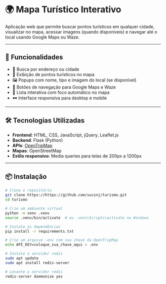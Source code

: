 # 🌍 Mapa Turístico Interativo

Aplicação web que permite buscar pontos turísticos em qualquer cidade, visualizar no mapa, acessar imagens (quando disponíveis) e navegar até o local usando Google Maps ou Waze.

---

## 🚀 Funcionalidades

- 🔎 Busca por endereço ou cidade
- 📍 Exibição de pontos turísticos no mapa
- 🖼️ Popups com nome, tipo e imagem do local (se disponível)
- 🧭 Botões de navegação para Google Maps e Waze
- 📜 Lista interativa com foco automático no mapa
- 🕶️ Interface responsiva para desktop e mobile

---

## 🛠️ Tecnologias Utilizadas

- **Frontend**: HTML, CSS, JavaScript, jQuery, Leaflet.js  
- **Backend**: Flask (Python)  
- **APIs**: [OpenTripMap](https://opentripmap.com/)  
- **Mapas**: OpenStreetMap  
- **Estilo responsivo**: Media queries para telas de 200px a 1200px

---

## 📦 Instalação

```bash
# Clone o repositório
git clone https://https://github.com/sucsnj/turismo.git
cd turismo

# Crie um ambiente virtual
python -m venv .venv
source .venv/bin/activate  # ou .venv\Scripts\activate no Windows

# Instale as dependências
pip install -r requirements.txt

# Crie um arquivo .env com sua chave da OpenTripMap
echo API_KEY=coloque_sua_chave_aqui > .env

# Instale o servidor redis
sudo apt update
sudo apt install redis-server

# Levante o servidor redis
redis-server daemonize yes

